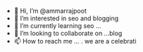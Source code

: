 - 👋 Hi, I’m @ammarrajpoot
- 👀 I’m interested in seo and blogging
- 🌱 I’m currently learning seo ...
- 💞️ I’m looking to collaborate on ...blog
- 📫 How to reach me ...
. we are a celebrati 
<!---and we interest myself 
ammarrajpoo/ammarrajpoo is a ✨ special ✨ repository because its `README.md` (this file) appears on your GitHub profile.
You can click the Preview link to take a look at your changes.
--->
